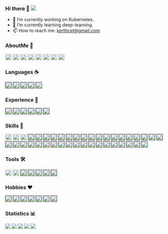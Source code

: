 ### Hi there 👋 ![](https://visitor-badge.glitch.me/badge?page_id=kerthcet.kerthcet.github.io)
- 🔭 I’m currently working on Kubernetes.
- 🌱 I’m currently learning deep-learning.
- 📫 How to reach me: kerthcet@gmail.com

### AboutMe 🥷
<a href="https://kerthcet.com/"><img src="https://img.shields.io/badge/kerthcet.com-1ac6ff.svg?&style=flat&logo=aboutdotme&logoColor=white" height=20></a>
<a href="https://github.com/kerthcet"><img src="https://img.shields.io/badge/GitHub-181717.svg?&style=flat&logo=github&logoColor=white" height=20></a>
<a href="https://twitter.com/kerthcet"><img src="https://img.shields.io/badge/Twitter-1DA1F2.svg?&style=flat&logo=Twitter&logoColor=white" height=20></a>
<a href="https://mp.weixin.qq.com/mp/homepage?__biz=MzU3NDk5Nzc2OQ==&hid=2&sn=615b686877a034a9a6af601decc23da9&scene=18#wechat_redirect"><img src="https://img.shields.io/badge/TechTrek-07C160.svg?&style=flat&logo=wechat&logoColor=white" height=20></a>
<a href="https://leetcode-cn.com/u/kerthcet/"><img src="https://img.shields.io/badge/LeetCode-FFA116.svg?&style=flat&logo=leetcode&logoColor=white" height=20></a>
<a href="https://www.stackalytics.io/cncf?project_type=cncf-group&release=all&metric=commits&date=all&user_id=kerthcet@gmail.com"><img src="https://img.shields.io/badge/Stackalytics-e83e8c.svg?&style=flat&logo=vFairs&logoColor=white" height=20></a>
<a href="https://stackoverflow.com/users/story/16816681"><img src="https://img.shields.io/badge/StackOverFlow-F58025.svg?&style=flat&logo=stackoverflow&logoColor=white" height=20></a>
<a href="https://wakatime.com/@kerthcet"><img src="https://img.shields.io/badge/Wakatime-000000.svg?&style=flat&logo=wakatime&logoColor=white" height=20></a>

### Languages ☕️
<a href=""><img src="https://img.shields.io/badge/Go-00ADD8.svg?&style=flat&logo=go&logoColor=white" height=20></a>
<a href=""><img src="https://img.shields.io/badge/Rust-000000.svg?&style=flat&logo=rust&logoColor=white" height=20></a>
<a href=""><img src="https://img.shields.io/badge/Python-3776AB.svg?&style=flat&logo=python&logoColor=white" height=20></a>
<a href=""><img src="https://img.shields.io/badge/Ruby-CC342D.svg?&style=flat&logo=ruby&logoColor=white" height=20></a>
<a href=""><img src="https://img.shields.io/badge/Shell-4EAA25.svg?&style=flat&logo=GNU%20Bash&logoColor=white" height=20></a>

### Experience 📔
<a href=""><img src="https://img.shields.io/badge/MicroService-255E9C.svg?&style=flat&logo=Icinga&logoColor=white" height=20></a>
<a href=""><img src="https://img.shields.io/badge/DDD-C51935.svg?&style=flat&logo=Moleculer&logoColor=white" height=20></a>
<a href=""><img src="https://img.shields.io/badge/DistributedSystem-00C7B7.svg?&style=flat&logo=Netlify&logoColor=white" height=20></a>
<a href=""><img src="https://img.shields.io/badge/CloudNative-326CE5.svg?&style=flat&logo=iCloud&logoColor=white" height=20></a>
<a href=""><img src="https://img.shields.io/badge/DevOps-0CAA41.svg?&style=flat&logo=CloudBees&logoColor=white" height=20></a>
<a href=""><img src="https://img.shields.io/badge/Scrum-009FDA.svg?&style=flat&logo=scrumalliance&logoColor=white" height=20></a>

### Skills 🌲
<a href="https://github.com/kubernetes/kubernetes/pulls?q=is%3Apr+author%3Akerthcet"><img src="https://img.shields.io/badge/Kubernetes-326CE5.svg?&style=flat&logo=Kubernetes&logoColor=white" height=20></a>
<a href="https://github.com/istio/istio/pulls?q=is%3Apr+author%3Akerthcet"><img src="https://img.shields.io/badge/Istio-466BB0.svg?&style=flat&logo=Istio&logoColor=white" height=20></a>
<a href="https://github.com/etcd-io/etcd/pulls?q=is%3Apr+author%3Akerthcet"><img src="https://img.shields.io/badge/etcd-419EDA.svg?&style=flat&logo=etcd&logoColor=white" height=20></a>
<a href=""><img src="https://img.shields.io/badge/Knative-1c7ed6.svg?&style=flat&logo=Knative&logoColor=white" height=20></a>
<a href=""><img src="https://img.shields.io/badge/Serverless-FD5750.svg?&style=flat&logo=Serverless&logoColor=white" height=20></a>
<a href=""><img src="https://img.shields.io/badge/Tekton-FD495C.svg?&style=flat&logo=tekton&logoColor=white" height=20></a>
<a href=""><img src="https://img.shields.io/badge/Argo-EF7B4D.svg?&style=flat&logo=argo&logoColor=white" height=20></a>
<a href=""><img src="https://img.shields.io/badge/Prometheus-E6522C.svg?&style=flat&logo=prometheus&logoColor=white" height=20></a>
<a href=""><img src="https://img.shields.io/badge/Jaeger-66CFE3.svg?&style=flat&logo=jaeger&logoColor=white" height=20></a>
<a href=""><img src="https://img.shields.io/badge/Kiali-0093DD.svg?&style=flat&logo=kiali&logoColor=white" height=20></a>
<a href=""><img src="https://img.shields.io/badge/Harbor-60B932.svg?&style=flat&logo=harbor&logoColor=white" height=20></a>
<a href=""><img src="https://img.shields.io/badge/Helm-0F1689.svg?&style=flat&logo=helm&logoColor=white" height=20></a>
<a href=""><img src="https://img.shields.io/badge/OperatorFramework-cc0000.svg?&style=flat&logo=FastAPI&logoColor=white" height=20></a>
<a href=""><img src="https://img.shields.io/badge/Terraform-7B42BC.svg?&style=flat&logo=terraform&logoColor=white" height=20></a>
<a href=""><img src="https://img.shields.io/badge/Docker-2496ED.svg?&style=flat&logo=docker&logoColor=white" height=20></a>
<a href=""><img src="https://img.shields.io/badge/GraphQL-E434AA.svg?&style=flat&logo=graphql&logoColor=white" height=20></a>
<a href=""><img src="https://img.shields.io/badge/gRPC-244c5a.svg?&style=flat&logo=grpc&logoColor=white" height=20></a>
<a href=""><img src="https://img.shields.io/badge/Linux-FCC624.svg?&style=flat&logo=linux&logoColor=white" height=20></a>
<a href=""><img src="https://img.shields.io/badge/Gin-1c7ed6.svg?&style=flat&logo=gin&logoColor=white" height=20></a>
<a href=""><img src="https://img.shields.io/badge/Rails-CC0000.svg?&style=flat&logo=rubyonrails&logoColor=white" height=20></a>
<a href=""><img src="https://img.shields.io/badge/Django-092E20.svg?&style=flat&logo=django&logoColor=white" height=20></a>
<a href=""><img src="https://img.shields.io/badge/Flask-000000.svg?&style=flat&logo=flask&logoColor=white" height=20></a>
<a href=""><img src="https://img.shields.io/badge/MySQL-4479A1.svg?&style=flat&logo=mysql&logoColor=white" height=20></a>
<a href=""><img src="https://img.shields.io/badge/PostgreSQL-4169E1.svg?&style=flat&logo=PostgreSQL&logoColor=white" height=20></a>
<a href=""><img src="https://img.shields.io/badge/MongoDB-47A248.svg?&style=flat&logo=mongodb&logoColor=white" height=20></a>
<a href=""><img src="https://img.shields.io/badge/Redis-DC382D.svg?&style=flat&logo=redis&logoColor=white" height=20></a>
<a href=""><img src="https://img.shields.io/badge/Kafka-231F20.svg?&style=flat&logo=apachekafka&logoColor=white" height=20></a>
<a href=""><img src="https://img.shields.io/badge/RocketMQ-D77310.svg?&style=flat&logo=apacherocketmq&logoColor=white" height=20></a>
<a href=""><img src="https://img.shields.io/badge/RabbitMQ-FF6600.svg?&style=flat&logo=rabbitmq&logoColor=white" height=20></a>
<a href=""><img src="https://img.shields.io/badge/Celery-37814A.svg?&style=flat&logo=celery&logoColor=white" height=20></a>
<a href=""><img src="https://img.shields.io/badge/ElasticSearch-005571.svg?&style=flat&logo=elasticsearch&logoColor=white" height=20></a>
<a href=""><img src="https://img.shields.io/badge/Logstash-005571.svg?&style=flat&logo=logstash&logoColor=white" height=20></a>
<a href=""><img src="https://img.shields.io/badge/Kibana-005571.svg?&style=flat&logo=kibana&logoColor=white" height=20></a>
<a href=""><img src="https://img.shields.io/badge/Grafana-F46800.svg?&style=flat&logo=grafana&logoColor=white" height=20></a>
<a href=""><img src="https://img.shields.io/badge/Sentry-362D59.svg?&style=flat&logo=sentry&logoColor=white" height=20></a>
<a href=""><img src="https://img.shields.io/badge/NewRelic-008C99.svg?&style=flat&logo=newrelic&logoColor=white" height=20></a>
<a href=""><img src="https://img.shields.io/badge/JFrog-41BF47.svg?&style=flat&logo=jfrog&logoColor=white" height=20></a>
<a href=""><img src="https://img.shields.io/badge/Jira-0052CC.svg?&style=flat&logo=jira&logoColor=white" height=20></a>
<a href=""><img src="https://img.shields.io/badge/Jenkins-D24939.svg?&style=flat&logo=jenkins&logoColor=white" height=20></a>
<a href=""><img src="https://img.shields.io/badge/JenkinsX-73C3D5.svg?&style=flat&logo=jenkinsx&logoColor=white" height=20></a>

### Tools 🛠
<a href="https://github.com/kerthcet/ide"><img src="https://img.shields.io/badge/Vim-019733.svg?&style=flat&logo=vim&logoColor=white" height=20></a>
<a href="https://github.com/kerthcet/ide"><img src="https://img.shields.io/badge/Tmux-1BB91F.svg?&style=flat&logo=tmux&logoColor=white" height=20></a>
<a href=""><img src="https://img.shields.io/badge/Visual%20Studio%20Code-007ACC.svg?&style=flat&logo=visualstudiocode&logoColor=white" height=20></a>
<a href=""><img src="https://img.shields.io/badge/Git-F05032.svg?&style=flat&logo=git&logoColor=white" height=20></a>
<a href=""><img src="https://img.shields.io/badge/Slack-4A154B.svg?&style=flat&logo=slack&logoColor=white" height=20></a>
<a href=""><img src="https://img.shields.io/badge/Gmail-EA4335.svg?&style=flat&logo=gmail&logoColor=white" height=20></a>
<a href=""><img src="https://img.shields.io/badge/Notion-000000.svg?&style=flat&logo=notion&logoColor=white" height=20></a>

### Hobbies ❤️
<a href=""><img src="https://img.shields.io/badge/NBA-253B73.svg?&style=flat&logo=Nba&logoColor=white" height=20></a>
<a href=""><img src="https://img.shields.io/badge/PremierLeague-360D3A.svg?&style=flat&logo=premierleague&logoColor=white" height=20></a>
<a href=""><img src="https://img.shields.io/badge/UFC-D20A0A.svg?&style=flat&logo=ufc&logoColor=white" height=20></a>
<a href=""><img src="https://img.shields.io/badge/CounterStrike-000000.svg?&style=flat&logo=counterstrike&logoColor=white" height=20></a>
<a href=""><img src="https://img.shields.io/badge/FIFA-326295.svg?&style=flat&logo=fifa&logoColor=white" height=20></a>
<a href=""><img src="https://img.shields.io/badge/Dota2-a40a0e.svg?&style=flat&logo=dota2&logoColor=white" height=20></a>
<a href=""><img src="https://img.shields.io/badge/Dogs-663300.svg?&style=flat&logo=Snyk&logoColor=white" height=20></a>

### Statistics  📊️
[![](https://raw.githubusercontent.com/kerthcet/kerthcet.github.io/master/profile-summary-card-output/github_dark/0-profile-details.svg)](https://github.com/kerthcet/kerthcet.github.io)
[![](https://raw.githubusercontent.com/kerthcet/kerthcet.github.io/master/profile-summary-card-output/github_dark/3-stats.svg)](https://github.com/kerthcet/kerthcet.github.io)
[![](https://raw.githubusercontent.com/kerthcet/kerthcet.github.io/master/profile-summary-card-output/github_dark/4-productive-time.svg)](https://github.com/kerthcet/kerthcet.github.io)
[![](https://raw.githubusercontent.com/kerthcet/kerthcet.github.io/master/profile-summary-card-output/github_dark/1-repos-per-language.svg)](https://github.com/kerthcet/kerthcet.github.io)
[![](https://raw.githubusercontent.com/kerthcet/kerthcet.github.io/master/profile-summary-card-output/github_dark/2-most-commit-language.svg)](https://github.com/kerthcet/kerthcet.github.io)

<!--
<a href="https://www.kerthcet.com">
  <img src="https://raw.githubusercontent.com/kerthcet/kerthcet.github.io/main/profile-summary-card-output/nord_dark/0-profile-details.svg"/ width=1600>
</a>
<a href="https://www.kerthcet.com">
  <img align="left" src="https://github-readme-stats.vercel.app/api?username=kerthcet&show_icons=true&count_private=true&theme=tokyonight"/>
</a>
<a href="https://www.kerthcet.com">
  <img align="right" margin="5px" src="https://github-readme-stats.vercel.app/api/top-langs/?username=kerthcet" />
</a>
<br>
<br>
<br>
<br>
<br>
<br>
<br>
<br>
<br>
<br>
<br>

<a href="https://wakatime.com/@kerthcet">
  <img align="left" margin="5px" src="https://github-readme-stats.vercel.app/api/wakatime?username=kerthcet&layout=compact" />
</a>

<!-- [![willianrod's wakatime stats](https://github-readme-stats.vercel.app/api/wakatime?username=kerthcet&layout=compact)](https://wakatime.com/@kerthcet) -->


<!--
**kerthcet/kerthcet** is a ✨ _special_ ✨ repository because its `README.md` (this file) appears on your GitHub profile.

Here are some ideas to get you started:

- 🔭 I’m currently working on ...
- 🌱 I’m currently learning ...
- 👯 I’m looking to collaborate on ...
- 🤔 I’m looking for help with ...
- 💬 Ask me about ...
- 📫 How to reach me: ...
- 😄 Pronouns: ...
- ⚡ Fun fact: ...
-->
